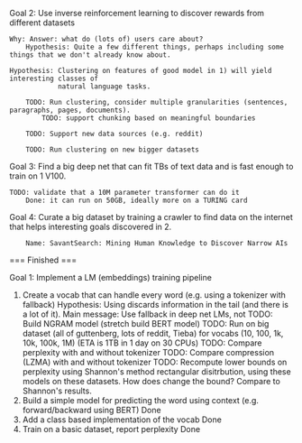 
Goal 2: Use inverse reinforcement learning to discover rewards from different datasets

    Why: Answer: what do (lots of) users care about?
        Hypothesis: Quite a few different things, perhaps including some things that we don't already know about.

    Hypothesis: Clustering on features of good model in 1) will yield interesting classes of
                natural language tasks.

        TODO: Run clustering, consider multiple granularities (sentences, paragraphs, pages, documents).
            TODO: support chunking based on meaningful boundaries

        TODO: Support new data sources (e.g. reddit)

        TODO: Run clustering on new bigger datasets

Goal 3: Find a big deep net that can fit TBs of text data and is fast enough to train on 1 V100.

    TODO: validate that a 10M parameter transformer can do it
        Done: it can run on 50GB, ideally more on a TURING card


Goal 4: Curate a big dataset by training a crawler to find data on the internet that helps interesting
        goals discovered in 2.

        Name: SavantSearch: Mining Human Knowledge to Discover Narrow AIs


=== Finished ===

Goal 1: Implement a LM (embeddings) training pipeline

1. Create a vocab that can handle every word (e.g. using a tokenizer with fallback)
    Hypothesis: Using <UNK> discards information in the tail (and there is a lot of it).
        Main message: Use fallback in deep net LMs, not <UNK>
        TODO: Build NGRAM model (stretch build BERT model)
        TODO: Run on big dataset (all of guttenberg, lots of reddit, Tieba) for vocabs (10, 100, 1k, 10k, 100k, 1M) (ETA is 1TB in 1 day on 30 CPUs)
        TODO: Compare perplexity with and without <UNK> tokenizer
        TODO: Compare compression (LZMA) with and without <UNK> tokenizer
        TODO: Recompute lower bounds on perplexity using Shannon's method rectangular disitrbution, using these models on these datasets. How does <UNK> change the bound? Compare to Shannon's results.
2. Build a simple model for predicting the word using context (e.g. forward/backward using BERT)
    Done
3. Add a class based implementation of the vocab
    Done
4. Train on a basic dataset, report perplexity
    Done

